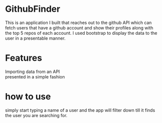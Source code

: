 # GithubFinder
This is an application I built that reaches out to the github API which can fetch users that have a github account and show their profiles along with the top 5 repos of each account.
I used bootstrap to display the data to the user in a presentable manner.

# Features 
Importing data from an API  
presented in a simple fashion 

# how to use
simply start typing a name of a user and the app will filter down till it finds the user you are searching for.
